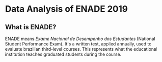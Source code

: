 # Data Analysis of ENADE 2019

## What is ENADE?

ENADE means _Exame Nacional de Desempenho dos Estudantes_ (National Student Performance Exam). It's a written test, applied annually, used to evaluate
brazilian third-level courses. This represents what the educational institution teaches graduated students during the course.
